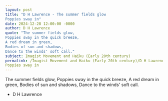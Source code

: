 ```yaml
---
layout: post
title: "D H Lawrence - The summer fields glow
Poppies sway in"
date: 2024-12-28 12:00:00 -0000
author: D H Lawrence
quote: "The summer fields glow,
Poppies sway in the quick breeze,
A red dream in green,
Bodies of sun and shadows,
Dance to the winds' soft call."
subject: Imagist Movement and Haiku (Early 20th century)
permalink: /Imagist Movement and Haiku (Early 20th century)/D H Lawrence/D H Lawrence - The summer fields glow
Poppies sway in
---
```


The summer fields glow,
Poppies sway in the quick breeze,
A red dream in green,
Bodies of sun and shadows,
Dance to the winds' soft call.

- D H Lawrence
